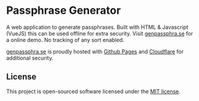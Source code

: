# Passphrase Generator

A web application to generate passphrases. Built with HTML & Javascript (VueJS) this can be used offline for extra security. Visit [genpassphra.se](https://genpassphra.se) for a online demo. No tracking of any sort enabled.

[genpassphra.se](https://genpassphra.se) is proudly hosted with [Github Pages](https://pages.github.com/) and [Cloudflare](https://cloudflare.com) for additional security.

## License

This project is open-sourced software licensed under the [MIT license](https://opensource.org/licenses/MIT).